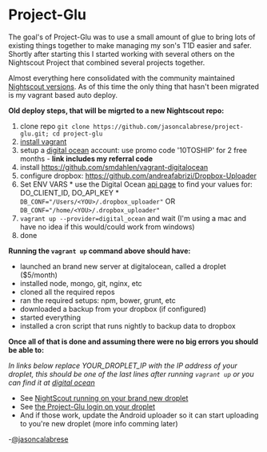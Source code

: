 Project-Glu
===========

The goal's of Project-Glu was to use a small amount of glue to bring lots of existing things together to make managing my son's T1D easier and safer. Shortly after starting this I started working with several others on the Nightscout Project that combined several projects together.

Almost everything here consolidated with the community maintained [Nightscout versions](http://nightscout.github.io/). As of this time the only thing that hasn't been migrated is my vagrant based auto deploy.

**Old deploy steps, that will be migrted to a new Nightscout repo:**

  1. clone repo `git clone https://github.com/jasoncalabrese/project-glu.git; cd project-glu`
  1. [install vagrant](http://docs.vagrantup.com/v2/installation/index.html)
  1. setup a [digital ocean](https://www.digitalocean.com/?refcode=78da7dabdaf4) account: use promo code '10TOSHIP' for 2 free months - **link includes my referral code**
  1. install https://github.com/smdahlen/vagrant-digitalocean
  1. configure dropbox: https://github.com/andreafabrizi/Dropbox-Uploader
  1. Set ENV VARS
    * use the Digital Ocean [api page](https://cloud.digitalocean.com/api_access) to find your values for: DO_CLIENT_ID, DO_API_KEY
    * `DB_CONF="/Users/<YOU>/.dropbox_uploader"` OR `DB_CONF="/home/<YOU>/.dropbox_uploader"`
  1. `vagrant up --provider=digital_ocean` and wait (I'm using a mac and have no idea if this would/could work from windows)
  1. done

**Running the `vagrant up` command above should have:**

* launched an brand new server at digitalocean, called a droplet ($5/month)
* installed node, mongo, git, nginx, etc
* cloned all the required repos
* ran the required setups: npm, bower, grunt, etc
* downloaded a backup from your dropbox (if configured)
* started everything
* installed a cron script that runs nightly to backup data to dropbox

**Once all of that is done and assuming there were no big errors you should be able to:**

_In links below replace YOUR_DROPLET_IP with the IP address of your droplet, this should be one of the last lines after running `vagrant up` or you can find it at [digital ocean](https://cloud.digitalocean.com/droplets)_

* See [NightScout running on your brand new droplet](http://YOUR_DROPLET_IP:1337)
* See [the Project-Glu login on your droplet](http://YOUR_DROPLET_IP)
* And if those work, update the Android uploader so it can start uploading to you're new droplet (more info comming later)


-[@jasoncalabrese](https://twitter.com/jasoncalabrese)
